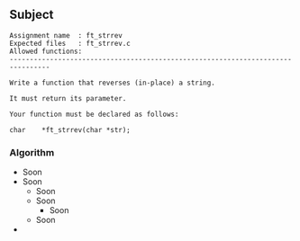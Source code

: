 ## Subject

```
Assignment name  : ft_strrev
Expected files   : ft_strrev.c
Allowed functions:
--------------------------------------------------------------------------------

Write a function that reverses (in-place) a string.

It must return its parameter.

Your function must be declared as follows:

char    *ft_strrev(char *str);

```

### Algorithm

- Soon
- Soon
	- Soon
	- Soon
		- Soon
	- Soon
-

